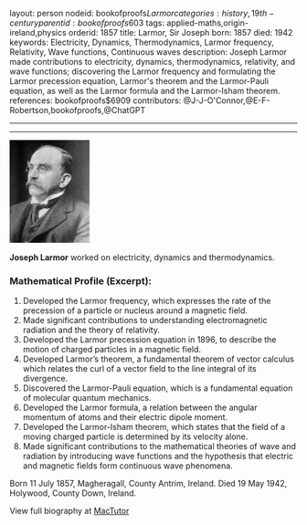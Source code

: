 layout: person
nodeid: bookofproofs$Larmor
categories: history,19th-century
parentid: bookofproofs$603
tags: applied-maths,origin-ireland,physics
orderid: 1857
title: Larmor, Sir Joseph
born: 1857
died: 1942
keywords: Electricity, Dynamics, Thermodynamics, Larmor frequency, Relativity, Wave functions, Continuous waves
description: Joseph Larmor made contributions to electricity, dynamics, thermodynamics, relativity, and wave functions; discovering the Larmor frequency and formulating the Larmor precession equation, Larmor's theorem and the Larmor-Pauli equation, as well as the Larmor formula and the Larmor-Isham theorem.
references: bookofproofs$6909
contributors: @J-J-O'Connor,@E-F-Robertson,bookofproofs,@ChatGPT

---



---

![Larmor.jpg](https://github.com/bookofproofs/bookofproofs.github.io/blob/main/_sources/_assets/images/portraits/Larmor.jpg?raw=true)

**Joseph Larmor** worked on electricity, dynamics and thermodynamics.

### Mathematical Profile (Excerpt):
1. Developed the Larmor frequency, which expresses the rate of the precession of a particle or nucleus around a magnetic field. 
2. Made significant contributions to understanding electromagnetic radiation and the theory of relativity. 
3. Developed the Larmor precession equation in 1896, to describe the motion of charged particles in a magnetic field. 
4. Developed Larmor’s theorem, a fundamental theorem of vector calculus which relates the curl of a vector field to the line integral of its divergence. 
5. Discovered the Larmor-Pauli equation, which is a fundamental equation of molecular quantum mechanics. 
6. Developed the Larmor formula, a relation between the angular momentum of atoms and their electric dipole moment. 
7. Developed the Larmor-Isham theorem, which states that the field of a moving charged particle is determined by its velocity alone. 
8. Made significant contributions to the mathematical theories of wave and radiation by introducing wave functions and the hypothesis that electric and magnetic fields form continuous wave phenomena.

Born 11 July 1857, Magheragall, County Antrim, Ireland. Died 19 May 1942, Holywood, County Down, Ireland.

View full biography at [MacTutor](https://mathshistory.st-andrews.ac.uk/Biographies/Larmor/)
